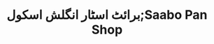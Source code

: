 ---
title: "برائٹ اسٹار انگلش اسکول;Saabo Pan Shop"
url: /khrchy-karachi/bry-tt-sttr-nglsh-skhwl-saabo-pan-shop/
shop: shop
---